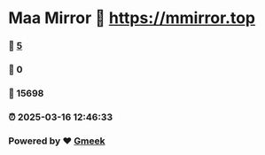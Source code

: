 # Maa Mirror :link: https://mmirror.top 
### :page_facing_up: [5](https://mmirror.top/tag.html) 
### :speech_balloon: 0 
### :hibiscus: 15698 
### :alarm_clock: 2025-03-16 12:46:33 
### Powered by :heart: [Gmeek](https://github.com/Meekdai/Gmeek)
